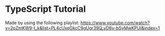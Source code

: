 # TypeScript Tutorial

Made by using the following playlist: 
https://www.youtube.com/watch?v=2pZmKW9-I_k&list=PL4cUxeGkcC9gUgr39Q_yD6v-bSyMwKPUI&index=1
